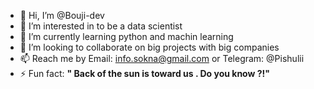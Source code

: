 - 👋 Hi, I’m @Bouji-dev
- 👀 I’m interested in to be a data scientist
- 🌱 I’m currently learning python and machin learning
- 💞️ I’m looking to collaborate on big projects with big companies
- 📫 Reach me by Email: info.sokna@gmail.com or Telegram: @Pishulii
- ⚡ Fun fact: **" Back of the sun is toward us . Do you know ?!"** 

<!---
Bouji-dev/Bouji-dev is a ✨ special ✨ repository because its `README.md` (this file) appears on your GitHub profile.
You can click the Preview link to take a look at your changes.
--->
